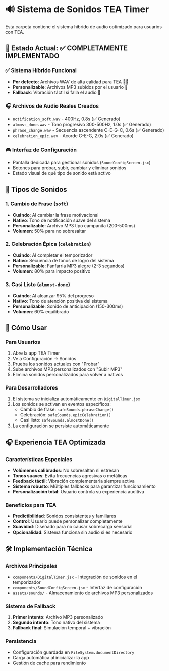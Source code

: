 # 🔊 Sistema de Sonidos TEA Timer

Esta carpeta contiene el sistema híbrido de audio optimizado para usuarios con TEA.

## 🎯 **Estado Actual: ✅ COMPLETAMENTE IMPLEMENTADO**

### ✅ **Sistema Híbrido Funcional**
- **Por defecto**: Archivos WAV de alta calidad para TEA 🎵✨
- **Personalizable**: Archivos MP3 subidos por el usuario 🎵
- **Fallback**: Vibración táctil si falla el audio 📳

### 🎧 **Archivos de Audio Reales Creados**
- `notification_soft.wav` - 400Hz, 0.8s (✅ Generado)
- `almost_done.wav` - Tono progresivo 300-500Hz, 1.0s (✅ Generado)  
- `phrase_change.wav` - Secuencia ascendente C-E-G-C, 0.6s (✅ Generado)
- `celebration_epic.wav` - Acorde C-E-G, 2.0s (✅ Generado)

### 🎮 **Interfaz de Configuración**
- Pantalla dedicada para gestionar sonidos (`SoundConfigScreen.jsx`)
- Botones para probar, subir, cambiar y eliminar sonidos
- Estado visual de qué tipo de sonido está activo

## 🎵 **Tipos de Sonidos**

### 1. **Cambio de Frase** (`soft`)
- **Cuándo**: Al cambiar la frase motivacional
- **Nativo**: Tono de notificación suave del sistema
- **Personalizable**: Archivo MP3 tipo campanita (200-500ms)
- **Volumen**: 50% para no sobresaltar

### 2. **Celebración Épica** (`celebration`)
- **Cuándo**: Al completar el temporizador
- **Nativo**: Secuencia de tonos de logro del sistema
- **Personalizable**: Fanfarria MP3 alegre (2-3 segundos)
- **Volumen**: 80% para impacto positivo

### 3. **Casi Listo** (`almost-done`)
- **Cuándo**: Al alcanzar 95% del progreso
- **Nativo**: Tono de atención positiva del sistema
- **Personalizable**: Sonido de anticipación (150-300ms)
- **Volumen**: 60% equilibrado

## 📱 **Cómo Usar**

### Para Usuarios
1. Abre la app TEA Timer
2. Ve a Configuración → Sonidos
3. Prueba los sonidos actuales con "Probar"
4. Sube archivos MP3 personalizados con "Subir MP3"
5. Elimina sonidos personalizados para volver a nativos

### Para Desarrolladores
1. El sistema se inicializa automáticamente en `DigitalTimer.jsx`
2. Los sonidos se activan en eventos específicos:
   - Cambio de frase: `safeSounds.phraseChange()`
   - Celebración: `safeSounds.epicCelebration()` 
   - Casi listo: `safeSounds.almostDone()`
3. La configuración se persiste automáticamente

## 🎧 **Experiencia TEA Optimizada**

### Características Especiales
- **Volúmenes calibrados**: No sobresaltan ni estresan
- **Tonos suaves**: Evita frecuencias agresivas o metálicas  
- **Feedback táctil**: Vibración complementaria siempre activa
- **Sistema robusto**: Múltiples fallbacks para garantizar funcionamiento
- **Personalización total**: Usuario controla su experiencia auditiva

### Beneficios para TEA
- **Predictibilidad**: Sonidos consistentes y familiares
- **Control**: Usuario puede personalizar completamente
- **Suavidad**: Diseñado para no causar sobrecarga sensorial
- **Opcionalidad**: Sistema funciona sin audio si es necesario

## 🛠️ **Implementación Técnica**

### Archivos Principales
- `components/DigitalTimer.jsx` - Integración de sonidos en el temporizador
- `components/SoundConfigScreen.jsx` - Interfaz de configuración
- `assets/sounds/` - Almacenamiento de archivos MP3 personalizados

### Sistema de Fallback
1. **Primer intento**: Archivo MP3 personalizado
2. **Segundo intento**: Tono nativo del sistema
3. **Fallback final**: Simulación temporal + vibración

### Persistencia
- Configuración guardada en `FileSystem.documentDirectory`
- Carga automática al inicializar la app
- Gestión de cache para rendimiento
